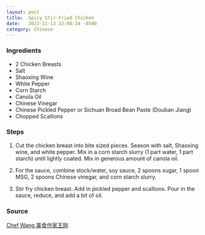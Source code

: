 ```yaml
---
layout: post
title:  Spicy Stir-Fried Chicken
date:   2023-11-13 22:08:24 -0500
category: Chinese
---
```


### Ingredients

- 2 Chicken Breasts
- Salt
- Shaoxing Wine
- White Pepper
- Corn Starch
- Canola Oil
- Chinese Vinegar
- Chinese Pickled Pepper or Sichuan Broad Bean Paste (Douban Jiang)
- Chopped Scallions

### Steps

1. Cut the chicken breast into bite sized pieces. Season with salt, Shaoxing wine, and white pepper. Mix in a corn starch slurry (1 part water, 1 part starch) until lightly coated. Mix in generous amount of canola oil.

1. For the sauce, combine stock/water, soy sauce, 2 spoons sugar, 1 spoon MSG, 2 spoons Chinese vinegar, and corn starch slurry.

1. Stir fry chicken breast. Add in pickled pepper and scallions. Pour in the sauce, reduce, and add a bit of oil.

### Source

[Chef Wang 美食作家王刚](https://www.youtube.com/watch?v=1GbaQ1bvTX0)
